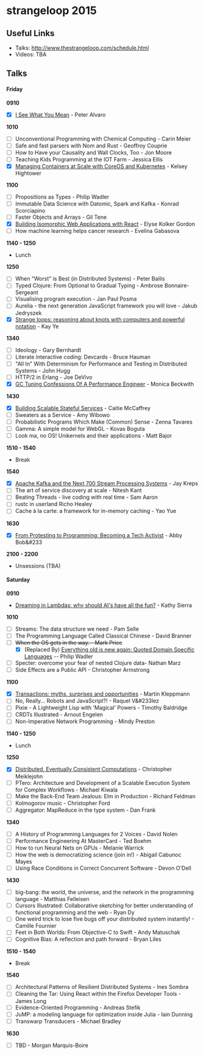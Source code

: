 # strangeloop 2015

## Useful Links

- Talks: http://www.thestrangeloop.com/schedule.html
- Videos: TBA

## Talks

#### Friday

__0910__

- [x] [I See What You Mean](talks/i-see-what-you-mean.md) - Peter Alvaro

__1010__

- [ ] Unconventional Programming with Chemical Computing - Carin Meier
- [ ] Safe and fast parsers with Nom and Rust - Geoffroy Couprie
- [ ] How to Have your Causality and Wall Clocks, Too - Jon Moore
- [ ] Teaching Kids Programming at the IOT Farm - Jessica Ellis
- [x] [Managing Containers at Scale with CoreOS and Kubernetes](talks/containers-with-coreos-and-kubernetes.md) - Kelsey Hightower

__1100__

- [ ] Propositions as Types - Philip Wadler
- [ ] Immutable Data Science with Datomic, Spark and Kafka - Konrad Scorciapino
- [ ] Faster Objects and Arrays - Gil Tene
- [x] [Building Isomorphic Web Applications with React](talks/isomorphic-web-apps.md) - Elyse Kolker Gordon
- [ ] How machine learning helps cancer research - Evelina Gabasova

__1140 - 1250__

- Lunch

__1250__

- [ ] When "Worst" is Best (in Distributed Systems) - Peter Bailis
- [ ] Typed Clojure: From Optional to Gradual Typing - Ambrose Bonnaire-Sergeant
- [ ] Visualising program execution - Jan Paul Posma
- [ ] Aurelia - the next generation JavaScript framework you will love - Jakub Jedryszek
- [x] [Strange loops: reasoning about knots with computers and powerful notation](talks/strange-loops.md) - Kay Ye

__1340__

- [ ] Ideology - Gary Bernhardt
- [ ] Literate interactive coding: Devcards - Bruce Hauman
- [ ] "All In" With Determinism for Performance and Testing in Distributed Systems - John Hugg
- [ ] HTTP/2 in Erlang - Joe DeVivo
- [x] [GC Tuning Confessions Of A Performance Engineer](talks/gc-tuning-confessions.md) - Monica Beckwith

__1430__

- [x] [Building Scalable Stateful Services](talks/scalable-stable-services.md) - Caitie McCaffrey
- [ ] Sweaters as a Service - Amy Wibowo
- [ ] Probabilistic Programs Which Make (Common) Sense - Zenna Tavares
- [ ] Gamma: A simple model for WebGL - Kovas Boguta
- [ ] Look ma, no OS! Unikernels and their applications - Matt Bajor

__1510 - 1540__

- Break

__1540__

- [x] [Apache Kafka and the Next 700 Stream Processing Systems](talks/kafka.md) - Jay Kreps
- [ ] The art of service discovery at scale - Nitesh Kant
- [ ] Beating Threads - live coding with real time - Sam Aaron
- [ ] rustc in userland Richo Healey
- [ ] Cache à la carte: a framework for in-memory caching - Yao Yue

__1630__

- [x] [From Protesting to Programming: Becoming a Tech Activist](talks/protesting-to-programming.md) - Abby Bob&#233

__2100 - 2200__

- Unsessions (TBA)

#### Saturday

__0910__

- [Dreaming in Lambdas: why should AI's have all the fun?](talks/dreaming-in-lambdas.md) - Kathy Sierra

__1010__

- [ ] Streams: The data structure we need - Pam Selle
- [ ] The Programming Language Called Classical Chinese - David Branner
- [ ] ~~When the OS gets in the way. - Mark Price~~
  - [x] (Replaced By) [Everything old is new again: Quoted Domain Specific Languages](talks/quoted-dsls.md) -- Philip Wadler
- [ ] Specter: overcome your fear of nested Clojure data- Nathan Marz
- [ ] Side Effects are a Public API - Christopher Armstrong

__1100__

- [x] [Transactions: myths, surprises and opportunities](talks/transactions-myths-surprises-and-opportunities.md) - Martin Kleppmann
- [ ] No, Really... Robots and JavaScript?! - Raquel V&#233lez
- [ ] Pixie - A Lightweight Lisp with 'Magical' Powers - Timothy Baldridge
- [ ] CRDTs Illustrated - Arnout Engelen
- [ ] Non-Imperative Network Programming - Mindy Preston

__1140 - 1250__

- Lunch

__1250__

- [x] [Distributed, Eventually Consistent Computations](talks/eventually-consistent-computations.md) - Christopher Meiklejohn
- [ ] PTero: Architecture and Development of a Scalable Execution System for Complex Workflows - Michael Kiwala
- [ ] Make the Back-End Team Jealous: Elm in Production - Richard Feldman
- [ ] Kolmogorov music - Christopher Ford
- [ ] Aggregator: MapReduce in the type system - Dan Frank

__1340__

- [ ] A History of Programming Languages for 2 Voices - David Nolen
- [ ] Performance Engineering At MasterCard - Ted Boehm
- [ ] How to run Neural Nets on GPUs - Melanie Warrick
- [ ] How the web is democratizing science (join in!) - Abigail Cabunoc Mayes
- [ ] Using Race Conditions in Correct Concurrent Software - Devon O'Dell

__1430__

- [ ] big-bang: the world, the universe, and the network in the programming language - Matthias Felleisen
- [ ] Cursors Illustrated: Collaborative sketching for better understanding of functional programming and the web - Ryan Dy
- [ ] One weird trick to lose five bugs off your distributed system instantly! - Camille Fournier
- [ ] Feet in Both Worlds: From Objective-C to Swift - Andy Matuschak
- [ ] Cognitive Bias: A reflection and path forward - Bryan Liles

__1510 - 1540__

- Break

__1540__

- [ ] Architectural Patterns of Resilient Distributed Systems - Ines Sombra
- [ ] Cleaning the Tar: Using React within the Firefox Developer Tools - James Long
- [ ] Evidence-Oriented Programming - Andreas Stefik
- [ ] JuMP: a modeling language for optimization inside Julia - Iain Dunning
- [ ] Transwarp Transducers - Michael Bradley

__1630__

- [ ] TBD - Morgan Marquis-Boire
